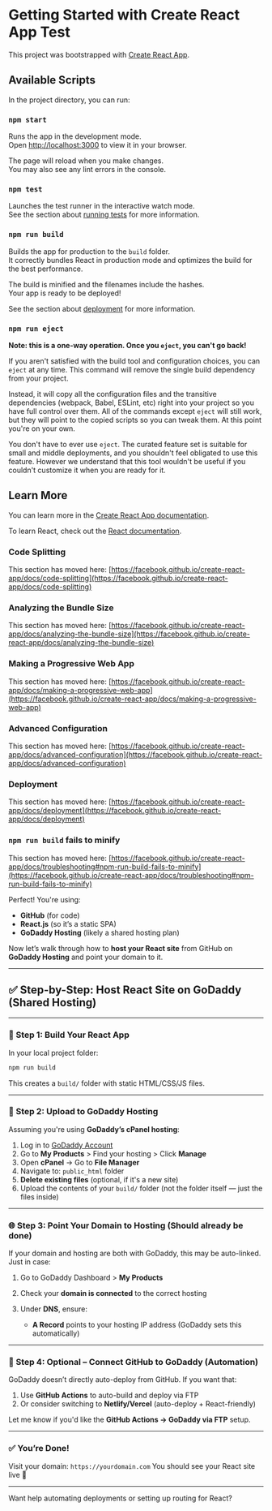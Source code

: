 # Getting Started with Create React App Test

This project was bootstrapped with [Create React App](https://github.com/facebook/create-react-app).

## Available Scripts

In the project directory, you can run:

### `npm start`

Runs the app in the development mode.\
Open [http://localhost:3000](http://localhost:3000) to view it in your browser.

The page will reload when you make changes.\
You may also see any lint errors in the console.

### `npm test`

Launches the test runner in the interactive watch mode.\
See the section about [running tests](https://facebook.github.io/create-react-app/docs/running-tests) for more information.

### `npm run build`

Builds the app for production to the `build` folder.\
It correctly bundles React in production mode and optimizes the build for the best performance.

The build is minified and the filenames include the hashes.\
Your app is ready to be deployed!

See the section about [deployment](https://facebook.github.io/create-react-app/docs/deployment) for more information.

### `npm run eject`

**Note: this is a one-way operation. Once you `eject`, you can't go back!**

If you aren't satisfied with the build tool and configuration choices, you can `eject` at any time. This command will remove the single build dependency from your project.

Instead, it will copy all the configuration files and the transitive dependencies (webpack, Babel, ESLint, etc) right into your project so you have full control over them. All of the commands except `eject` will still work, but they will point to the copied scripts so you can tweak them. At this point you're on your own.

You don't have to ever use `eject`. The curated feature set is suitable for small and middle deployments, and you shouldn't feel obligated to use this feature. However we understand that this tool wouldn't be useful if you couldn't customize it when you are ready for it.

## Learn More

You can learn more in the [Create React App documentation](https://facebook.github.io/create-react-app/docs/getting-started).

To learn React, check out the [React documentation](https://reactjs.org/).

### Code Splitting

This section has moved here: [https://facebook.github.io/create-react-app/docs/code-splitting](https://facebook.github.io/create-react-app/docs/code-splitting)

### Analyzing the Bundle Size

This section has moved here: [https://facebook.github.io/create-react-app/docs/analyzing-the-bundle-size](https://facebook.github.io/create-react-app/docs/analyzing-the-bundle-size)

### Making a Progressive Web App

This section has moved here: [https://facebook.github.io/create-react-app/docs/making-a-progressive-web-app](https://facebook.github.io/create-react-app/docs/making-a-progressive-web-app)

### Advanced Configuration

This section has moved here: [https://facebook.github.io/create-react-app/docs/advanced-configuration](https://facebook.github.io/create-react-app/docs/advanced-configuration)

### Deployment

This section has moved here: [https://facebook.github.io/create-react-app/docs/deployment](https://facebook.github.io/create-react-app/docs/deployment)

### `npm run build` fails to minify

This section has moved here: [https://facebook.github.io/create-react-app/docs/troubleshooting#npm-run-build-fails-to-minify](https://facebook.github.io/create-react-app/docs/troubleshooting#npm-run-build-fails-to-minify)




Perfect! You're using:

* **GitHub** (for code)
* **React.js** (so it’s a static SPA)
* **GoDaddy Hosting** (likely a shared hosting plan)

Now let’s walk through how to **host your React site** from GitHub on **GoDaddy Hosting** and point your domain to it.

---

## ✅ Step-by-Step: Host React Site on GoDaddy (Shared Hosting)

---

### 🔧 Step 1: Build Your React App

In your local project folder:

```bash
npm run build
```

This creates a `build/` folder with static HTML/CSS/JS files.

---

### 📁 Step 2: Upload to GoDaddy Hosting

Assuming you're using **GoDaddy’s cPanel hosting**:

1. Log in to [GoDaddy Account](https://www.godaddy.com/)
2. Go to **My Products** > Find your hosting > Click **Manage**
3. Open **cPanel** → Go to **File Manager**
4. Navigate to: `public_html` folder
5. **Delete existing files** (optional, if it's a new site)
6. Upload the contents of your `build/` folder (not the folder itself — just the files inside)

---

### 🌐 Step 3: Point Your Domain to Hosting (Should already be done)

If your domain and hosting are both with GoDaddy, this may be auto-linked. Just in case:

1. Go to GoDaddy Dashboard > **My Products**
2. Check your **domain is connected** to the correct hosting
3. Under **DNS**, ensure:

   * **A Record** points to your hosting IP address (GoDaddy sets this automatically)

---

### 🔁 Step 4: Optional – Connect GitHub to GoDaddy (Automation)

GoDaddy doesn’t directly auto-deploy from GitHub. If you want that:

1. Use **GitHub Actions** to auto-build and deploy via FTP
2. Or consider switching to **Netlify/Vercel** (auto-deploy + React-friendly)

Let me know if you'd like the **GitHub Actions → GoDaddy via FTP** setup.

---

### ✅ You’re Done!

Visit your domain: `https://yourdomain.com`
You should see your React site live 🎉

---

Want help automating deployments or setting up routing for React?
